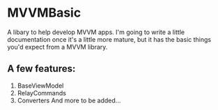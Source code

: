 MVVMBasic
=========

A libary to help develop MVVM apps. I'm going to write a little documentation once it's a little more mature, but it has the basic things you'd expect from a MVVM library.

A few features:
---------------
1. BaseViewModel
2. RelayCommands
3. Converters
And more to be added...